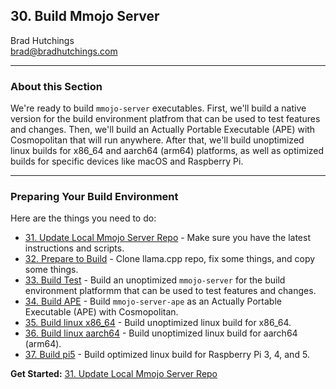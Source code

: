 ## 30. Build Mmojo Server

Brad Hutchings<br/>
brad@bradhutchings.com

---
### About this Section
We're ready to build `mmojo-server` executables. First, we'll build a native version for the build environment platfrom that can be used to test features and changes. Then, we'll build an Actually Portable Executable (APE) with Cosmopolitan that will run anywhere. After that, we'll build unoptimized linux builds for x86_64 and aarch64 (arm64) platforms, as well as optimized builds for specific devices like macOS and Raspberry Pi.

---
### Preparing Your Build Environment
Here are the things you need to do:
- [31. Update Local Mmojo Server Repo](31-Update-Local-Mmojo-Server-Repo.md) - Make sure you have the latest instructions and scripts.
- [32. Prepare to Build](32-Prepare-to-Build.md) - Clone llama.cpp repo, fix some things, and copy some things.
- [33. Build Test](33-Build-Test.md) - Build an unoptimized `mmojo-server` for the build environment platformm that can be used to test features and changes.
- [34. Build APE](34-Build-APE.md) - Build `mmojo-server-ape` as an Actually Portable Executable (APE) with Cosmopolitan.
- [35. Build linux x86_64](35-Build-linux-x86_64.md) - Build unoptimized linux build for x86_64.
- [36. Build linux aarch64](36-Build-linux-aarch64.md) - Build unoptimized linux build for aarch64 (arm64).
- [37. Build pi5](37-Build-pi5.md) - Build optimized linux build for Raspberry Pi 3, 4, and 5.

**Get Started:** [31. Update Local Mmojo Server Repo](31-Update-Local-Mmojo-Server-Repo.md)
